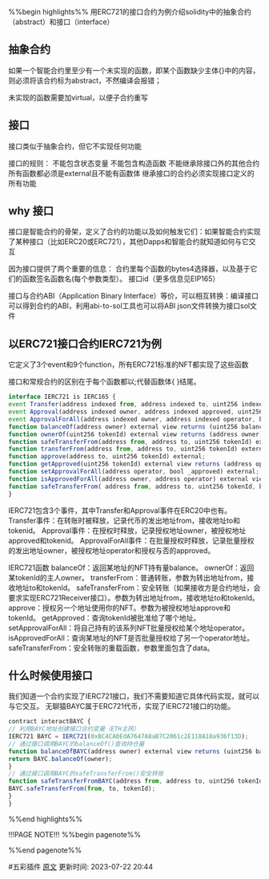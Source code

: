 %%begin highlights%%
用ERC721的接口合约为例介绍solidity中的抽象合约（abstract）和接口（interface）

## 抽象合约​
如果一个智能合约里至少有一个未实现的函数，即某个函数缺少主体{}中的内容，则必须将该合约标为abstract，不然编译会报错；

未实现的函数需要加virtual，以便子合约重写

## 接口​
接口类似于抽象合约，但它不实现任何功能

接口的规则：
不能包含状态变量
不能包含构造函数
不能继承除接口外的其他合约
所有函数都必须是external且不能有函数体
继承接口的合约必须实现接口定义的所有功能

## why 接口
接口是智能合约的骨架，定义了合约的功能以及如何触发它们：如果智能合约实现了某种接口（比如ERC20或ERC721），其他Dapps和智能合约就知道如何与它交互

因为接口提供了两个重要的信息：
合约里每个函数的bytes4选择器，以及基于它们的函数签名函数名(每个参数类型）。
接口id（更多信息见EIP165）

接口与合约ABI（Application Binary Interface）等价，可以相互转换：编译接口可以得到合约的ABI，利用abi-to-sol工具也可以将ABI json文件转换为接口sol文件

## 以ERC721接口合约IERC721为例

它定义了3个event和9个function，所有ERC721标准的NFT都实现了这些函数

接口和常规合约的区别在于每个函数都以;代替函数体{ }结尾。

```js
interface IERC721 is IERC165 {
event Transfer(address indexed from, address indexed to, uint256 indexed tokenId);
event Approval(address indexed owner, address indexed approved, uint256 indexed tokenId);
event ApprovalForAll(address indexed owner, address indexed operator, bool approved);
function balanceOf(address owner) external view returns (uint256 balance);
function ownerOf(uint256 tokenId) external view returns (address owner);
function safeTransferFrom(address from, address to, uint256 tokenId) external;
function transferFrom(address from, address to, uint256 tokenId) external;
function approve(address to, uint256 tokenId) external;
function getApproved(uint256 tokenId) external view returns (address operator);
function setApprovalForAll(address operator, bool _approved) external;
function isApprovedForAll(address owner, address operator) external view returns (bool);
function safeTransferFrom( address from, address to, uint256 tokenId, bytes calldata data) external;
}
```


IERC721包含3个事件，其中Transfer和Approval事件在ERC20中也有。
Transfer事件：在转账时被释放，记录代币的发出地址from，接收地址to和tokenid。
Approval事件：在授权时释放，记录授权地址owner，被授权地址approved和tokenid。
ApprovalForAll事件：在批量授权时释放，记录批量授权的发出地址owner，被授权地址operator和授权与否的approved。

IERC721函数​
balanceOf：返回某地址的NFT持有量balance。
ownerOf：返回某tokenId的主人owner。
transferFrom：普通转账，参数为转出地址from，接收地址to和tokenId。
safeTransferFrom：安全转账（如果接收方是合约地址，会要求实现ERC721Receiver接口）。参数为转出地址from，接收地址to和tokenId。
approve：授权另一个地址使用你的NFT。参数为被授权地址approve和tokenId。
getApproved：查询tokenId被批准给了哪个地址。
setApprovalForAll：将自己持有的该系列NFT批量授权给某个地址operator。
isApprovedForAll：查询某地址的NFT是否批量授权给了另一个operator地址。
safeTransferFrom：安全转账的重载函数，参数里面包含了data。

## 什么时候使用接口

我们知道一个合约实现了IERC721接口，我们不需要知道它具体代码实现，就可以与它交互。
无聊猿BAYC属于ERC721代币，实现了IERC721接口的功能。

```js
contract interactBAYC {
// 利用BAYC地址创建接口合约变量（ETH主网）
IERC721 BAYC = IERC721(0xBC4CA0EdA7647A8aB7C2061c2E118A18a936f13D);
// 通过接口调用BAYC的balanceOf()查询持仓量
function balanceOfBAYC(address owner) external view returns (uint256 balance){
return BAYC.balanceOf(owner);
}
// 通过接口调用BAYC的safeTransferFrom()安全转账
function safeTransferFromBAYC(address from, address to, uint256 tokenId) external{
BAYC.safeTransferFrom(from, to, tokenId);
}
}
```


%%end highlights%%

!!!PAGE NOTE!!!
%%begin pagenote%%

%%end pagenote%%

 #五彩插件 [原文](https://www.wtf.academy/solidity-start/Interface/)
更新时间: 2023-07-22 20:44